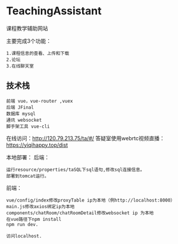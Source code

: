 # TeachingAssistant
课程教学辅助网站

主要完成3个功能：

```
1.课程信息的查看、上传和下载
2.论坛
3.在线聊天室
```


## 技术栈

```
前端 vue，vue-router ,vuex
后端 JFinal
数据库 mysql
通讯 websocket
脚手架工具 vue-cli
```


在线访问：http://120.79.213.75/ta/#/
答疑室使用webrtc视频直播：https://yiqihappy.top/dist  

本地部署：
后端：

```
运行resource/properties/taSQL下sql语句,修改sql连接信息。
部署到tomcat运行。
```

前端：

```
vue/config/index修改proxyTable ip为本地（例http://localhost:8000）
main.js修改axios绑定ip为本地
components/chatRoom/chatRoomDetail修改websocket ip 为本地
在vue路径下npm install
npm run dev.
```


```
访问localhost.
```



